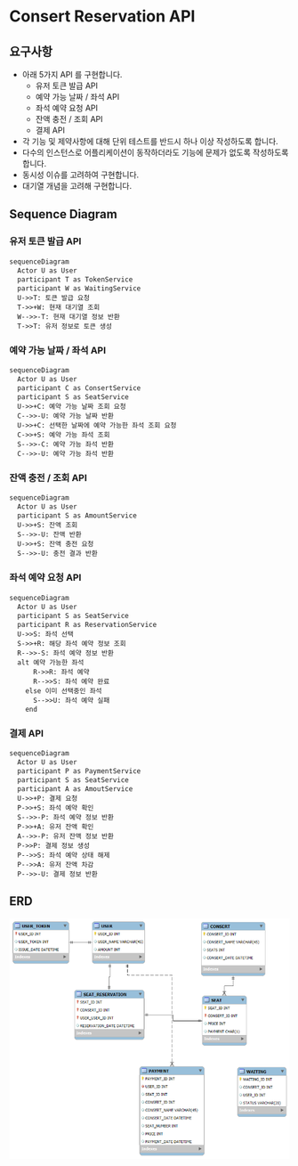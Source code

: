 # Consert Reservation API

## 요구사항
- 아래 5가지 API 를 구현합니다.
    - 유저 토큰 발급 API
    - 예약 가능 날짜 / 좌석 API
    - 좌석 예약 요청 API
    - 잔액 충전 / 조회 API
    - 결제 API
- 각 기능 및 제약사항에 대해 단위 테스트를 반드시 하나 이상 작성하도록 합니다.
- 다수의 인스턴스로 어플리케이션이 동작하더라도 기능에 문제가 없도록 작성하도록 합니다.
- 동시성 이슈를 고려하여 구현합니다.
- 대기열 개념을 고려해 구현합니다.

## Sequence Diagram

### 유저 토큰 발급 API

```mermaid
sequenceDiagram
  Actor U as User
  participant T as TokenService
  participant W as WaitingService
  U->>T: 토큰 발급 요청
  T->>+W: 현재 대기열 조회
  W-->>-T: 현재 대기열 정보 반환
  T->>T: 유저 정보로 토큰 생성
```

### 예약 가능 날짜 / 좌석 API

```mermaid
sequenceDiagram
  Actor U as User
  participant C as ConsertService
  participant S as SeatService
  U->>+C: 예약 가능 날짜 조회 요청
  C-->>-U: 예약 가능 날짜 반환
  U->>+C: 선택한 날짜에 예약 가능한 좌석 조회 요청
  C->>+S: 예약 가능 좌석 조회
  S-->>-C: 예약 가능 좌석 반환
  C-->>-U: 예약 가능 좌석 반환
```

### 잔액 충전 / 조회 API

```mermaid
sequenceDiagram
  Actor U as User
  participant S as AmountService
  U->>+S: 잔액 조회
  S-->>-U: 잔액 반환
  U->>+S: 잔액 충전 요청
  S-->>-U: 충전 결과 반환
```

### 좌석 예약 요청 API

```mermaid
sequenceDiagram
  Actor U as User
  participant S as SeatService
  participant R as ReservationService
  U->>S: 좌석 선택
  S->>+R: 해당 좌석 예약 정보 조회
  R-->>-S: 좌석 예약 정보 반환
  alt 예약 가능한 좌석
	  R->>R: 좌석 예약
	  R-->>S: 좌석 예약 완료
	else 이미 선택중인 좌석
	  S-->>U: 좌석 예약 실패
	end
```

### 결제 API

```mermaid
sequenceDiagram
  Actor U as User
  participant P as PaymentService
  participant S as SeatService
  participant A as AmoutService
  U->>+P: 결제 요청
  P->>+S: 좌석 예약 확인
  S-->>-P: 좌석 예약 정보 반환
  P->>+A: 유저 잔액 확인
  A-->>-P: 유저 잔액 정보 반환
  P->>P: 결제 정보 생성
  P-->>S: 좌석 예약 상태 해제
  P-->>A: 유저 잔액 차감
  P-->>-U: 결제 정보 반환
```

## ERD
![alt text](HHPLUS.png)

